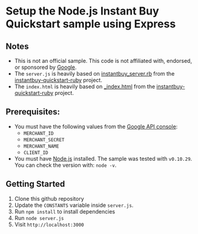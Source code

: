# Setup the Node.js Instant Buy Quickstart sample  using Express

## Notes
* This is not an official sample. This code is not affiliated with, endorsed, or sponsored by [Google](http://google.com).
* The `server.js` is heavily based on [instantbuy_server.rb](https://github.com/googlewallet/instantbuy-quickstart-ruby/blob/master/instantbuy_server.rb) from  the [instantbuy-quickstart-ruby](https://github.com/googlewallet/instantbuy-quickstart-ruby) project.
* The `index.html` is heavily based on [_index.html](https://github.com/googlewallet/instantbuy-quickstart-ruby/blob/master/_index.html) from  the [instantbuy-quickstart-ruby](https://github.com/googlewallet/instantbuy-quickstart-ruby) project.

## Prerequisites:

* You must have the following values from the [Google API console](https://code.google.com/apis/console/):
	* `MERCHANT_ID`
	* `MERCHANT_SECRET`
	* `MERCHANT_NAME`
	* `CLIENT_ID`
* You must have [Node.js](http://nodejs.org/) installed. The sample was tested with `v0.10.29`. You can check the version with: `node -v`.

## Getting Started

1. Clone this github repository
2. Update the `CONSTANTS` variable inside `server.js`.
3. Run `npm install` to install dependencies
4. Run `node server.js`
5. Visit `http://localhost:3000`